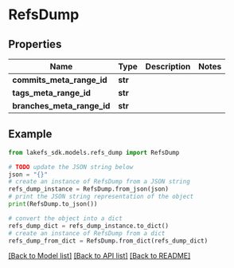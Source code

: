 # RefsDump


## Properties

Name | Type | Description | Notes
------------ | ------------- | ------------- | -------------
**commits_meta_range_id** | **str** |  | 
**tags_meta_range_id** | **str** |  | 
**branches_meta_range_id** | **str** |  | 

## Example

```python
from lakefs_sdk.models.refs_dump import RefsDump

# TODO update the JSON string below
json = "{}"
# create an instance of RefsDump from a JSON string
refs_dump_instance = RefsDump.from_json(json)
# print the JSON string representation of the object
print(RefsDump.to_json())

# convert the object into a dict
refs_dump_dict = refs_dump_instance.to_dict()
# create an instance of RefsDump from a dict
refs_dump_from_dict = RefsDump.from_dict(refs_dump_dict)
```
[[Back to Model list]](../README.md#documentation-for-models) [[Back to API list]](../README.md#documentation-for-api-endpoints) [[Back to README]](../README.md)


